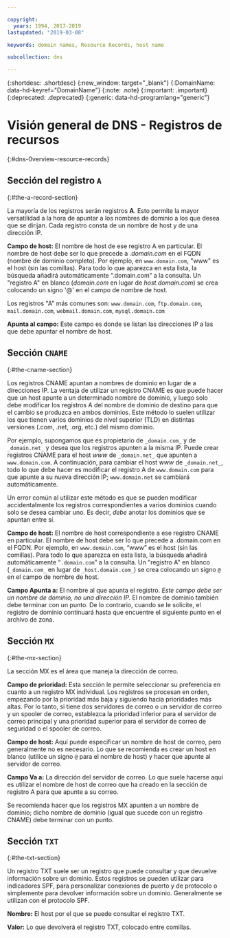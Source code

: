 ```yaml
---

copyright:
  years: 1994, 2017-2019
lastupdated: "2019-03-08"

keywords: domain names, Resource Records, host name

subcollection: dns

---
```



{:shortdesc: .shortdesc}
{:new_window: target="_blank"}
{:DomainName: data-hd-keyref="DomainName"}
{:note: .note}
{:important: .important}
{:deprecated: .deprecated}
{:generic: data-hd-programlang="generic"}

# Visión general de DNS - Registros de recursos
{:#dns-0verview-resource-records}

## Sección del registro `A`
{:#the-a-record-section}

La mayoría de los registros serán registros **A**. Esto permite la mayor versatilidad a la hora de apuntar a los nombres de dominio a los que desea que se dirijan. Cada registro consta de un nombre de host y de una dirección IP.

**Campo de host:** El nombre de host de ese registro A en particular. El nombre de host debe ser lo que precede a _.domain.com_ en el FQDN (nombre de dominio completo). Por ejemplo, en `www.domain.com`, "www" es el host (sin las comillas). Para todo lo que aparezca en esta lista, la búsqueda añadirá automáticamente “.domain.com” a la consulta. Un "registro A" en blanco (_domain.com_ en lugar de _host.domain.com_) se crea colocando un signo '@' en el campo de nombre de host.

Los registros "A" más comunes son: `www.domain.com`, `ftp.domain.com`, `mail.domain.com`, `webmail.domain.com`, `mysql.domain.com`

**Apunta al campo:** Este campo es donde se listan las direcciones IP a las que debe apuntar el nombre de host.

## Sección `CNAME`
{:#the-cname-section}

Los registros CNAME apuntan a nombres de dominio en lugar de a direcciones IP. La ventaja de utilizar un registro CNAME es que puede hacer que un host apunte a un determinado nombre de dominio, y luego solo debe modificar los registros A del nombre de dominio de destino para que el cambio se produzca en ambos dominios. Este método lo suelen utilizar los que tienen varios dominios de nivel superior (TLD) en distintas versiones (.com, .net, .org, etc.) del mismo dominio.

Por ejemplo, supongamos que es propietario de `_domain.com_` y de `_domain.net_` y desea que los registros apunten a la misma IP. Puede crear registros CNAME para el host _www_ de `_domain.net_` que apunten a `www.domain.com`. A continuación, para cambiar el host _www_ de `_domain.net_`, todo lo que debe hacer es modificar el registro A de `www.domain.com` para que apunte a su nueva dirección IP; `www.domain.net` se cambiará automáticamente.

Un error común al utilizar este método es que se pueden modificar accidentalmente los registros correspondientes a varios dominios cuando solo se desea cambiar uno. Es decir, _debe_ anotar los dominios que se apuntan entre sí.

**Campo de host:** El nombre de host correspondiente a ese registro CNAME en particular. El nombre de host debe ser lo que precede a .domain.com en el FQDN. Por ejemplo, en `www.domain.com`, “www” es el host (sin las comillas). Para todo lo que aparezca en esta lista, la búsqueda añadirá automáticamente “`.domain.com`” a la consulta. Un "registro A" en blanco (`_domain.com_` en lugar de `_host.domain.com_`) se crea colocando un signo `@` en el campo de nombre de host.

**Campo Apunta a:** El nombre al que apunta el registro. _Este campo debe ser un nombre de dominio, no una dirección IP._ El nombre de dominio también debe terminar con un punto. De lo contrario, cuando se le solicite, el registro de dominio continuará hasta que encuentre el siguiente punto en el archivo de zona.

## Sección `MX`
{:#the-mx-section}

La sección MX es el área que maneja la dirección de correo.

**Campo de prioridad:** Esta sección le permite seleccionar su preferencia en cuanto a un registro MX individual. Los registros se procesan en orden, empezando por la prioridad más baja y siguiendo hacia prioridades más altas. Por lo tanto, si tiene dos servidores de correo o un servidor de correo y un spooler de correo, establezca la prioridad inferior para el servidor de correo principal y una prioridad superior para el servidor de correo de seguridad o el spooler de correo.

**Campo de host:** Aquí puede especificar un nombre de host de correo, pero generalmente no es necesario. Lo que se recomienda es crear un host en blanco (utilice un signo `@` para el nombre de host) y hacer que apunte al servidor de correo.

**Campo Va a:** La dirección del servidor de correo. Lo que suele hacerse aquí es utilizar el nombre de host de correo que ha creado en la sección de registro A para que apunte a su correo.

Se recomienda hacer que los registros MX apunten a un nombre de dominio; dicho nombre de dominio (igual que sucede con un registro CNAME) debe terminar con un punto.

## Sección `TXT`
{:#the-txt-section}

Un registro TXT suele ser un registro que puede consultar y que devuelve información sobre un dominio. Estos registros se pueden utilizar para indicadores SPF, para personalizar conexiones de puerto y de protocolo o simplemente para devolver información sobre un dominio. Generalmente se utilizan con el protocolo SPF.

**Nombre:** El host por el que se puede consultar el registro TXT.

**Valor:** Lo que devolverá el registro TXT, colocado entre comillas.
